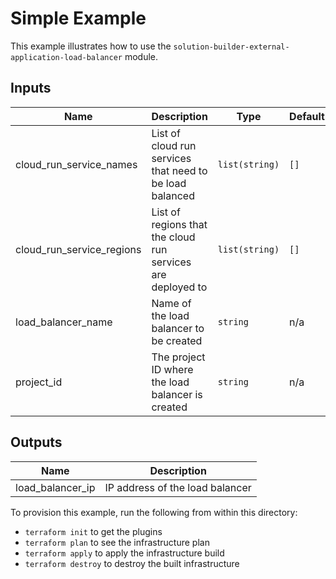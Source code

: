 # Simple Example

This example illustrates how to use the `solution-builder-external-application-load-balancer` module.

<!-- BEGINNING OF PRE-COMMIT-TERRAFORM DOCS HOOK -->
## Inputs

| Name | Description | Type | Default | Required |
|------|-------------|------|---------|:--------:|
| cloud\_run\_service\_names | List of cloud run services that need to be load balanced | `list(string)` | `[]` | no |
| cloud\_run\_service\_regions | List of regions that the cloud run services are deployed to | `list(string)` | `[]` | no |
| load\_balancer\_name | Name of the load balancer to be created | `string` | n/a | yes |
| project\_id | The project ID where the load balancer is created | `string` | n/a | yes |

## Outputs

| Name | Description |
|------|-------------|
| load\_balancer\_ip | IP address of the load balancer |

<!-- END OF PRE-COMMIT-TERRAFORM DOCS HOOK -->

To provision this example, run the following from within this directory:
- `terraform init` to get the plugins
- `terraform plan` to see the infrastructure plan
- `terraform apply` to apply the infrastructure build
- `terraform destroy` to destroy the built infrastructure
